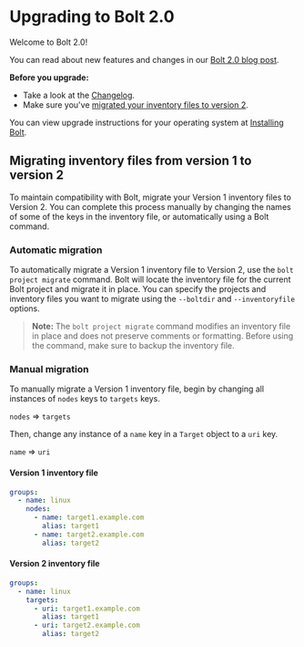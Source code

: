 # Upgrading to Bolt 2.0

Welcome to Bolt 2.0! 

You can read about new features and changes in our [Bolt 2.0 blog
post](https://puppet.com/blog/introducing-bolt-2-0/).

**Before you upgrade:**
- Take a look at the
  [Changelog](https://github.com/puppetlabs/bolt/blob/master/CHANGELOG.md).
- Make sure you've [migrated your inventory files to version
  2](#migrating-inventory-files-from-version-1-to-version-2). 

You can view upgrade instructions for your operating system at [Installing
Bolt](bolt_installing.md).

## Migrating inventory files from version 1 to version 2

To maintain compatibility with Bolt, migrate your Version 1 inventory files to
Version 2. You can complete this process manually by changing the names of some
of the keys in the inventory file, or automatically using a Bolt command.

### Automatic migration

To automatically migrate a Version 1 inventory file to Version 2, use the `bolt
project migrate` command. Bolt will locate the inventory file for the current
Bolt project and migrate it in place. You can specify the projects and inventory
files you want to migrate using the `--boltdir` and `--inventoryfile` options.

> **Note:** The `bolt project migrate` command modifies an inventory file in
> place and does not preserve comments or formatting. Before using the command,
> make sure to backup the inventory file.

### Manual migration

To manually migrate a Version 1 inventory file, begin by changing all instances
of `nodes` keys to `targets` keys.

`nodes` => `targets`

Then, change any instance of a `name` key in a `Target` object to a `uri` key.

`name` => `uri`

#### Version 1 inventory file

```yaml
groups:
  - name: linux
    nodes:
      - name: target1.example.com
        alias: target1
      - name: target2.example.com
        alias: target2
```

#### Version 2 inventory file

```yaml
groups:
  - name: linux
    targets:
      - uri: target1.example.com
        alias: target1
      - uri: target2.example.com
        alias: target2
```
